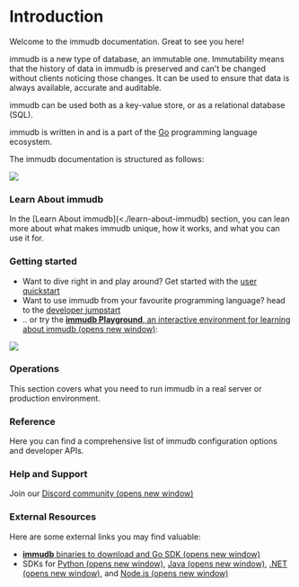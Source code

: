 # Introduction



Welcome to the immudb documentation. Great to see you here!

immudb is a new type of database, an immutable one.  Immutability means that the history of data in immudb is preserved and can't be changed without clients noticing those changes. It can be used to ensure that data is always available, accurate and auditable.

immudb can be used both as a key-value store, or as a relational database (SQL).

immudb is written in and is a part of the [Go](https://go.dev/) programming language ecosystem.

The immudb documentation is structured as follows:

![](.gitbook/assets/immudb-mascot.svg)

### Learn About immudb <a href="#about" id="about"></a>

In the [Learn About immudb](<./learn-about-immudb) section, you can lean more about what makes immudb unique, how it works, and what you can use it for.

### Getting started <a href="#getting-started" id="getting-started"></a>

* Want to dive right in and play around? Get started with the [user quickstart](.gitbook/assets/quickstart)
* Want to use immudb from your favourite programming language? head to the [developer jumpstart](<.gitbook/assets/jumpstart (1)>)
* .. or try the [**immudb Playground**, an interactive environment for learning about immudb (opens new window)](https://play.codenotary.com):

![](.gitbook/assets/playground.jpg)

### Operations <a href="#operations" id="operations"></a>

This section covers what you need to run immudb in a real server or production environment.

### Reference <a href="#reference" id="reference"></a>

Here you can find a comprehensive list of immudb configuration options and developer APIs.

### Help and Support <a href="#help-and-support" id="help-and-support"></a>

Join our [Discord community (opens new window)](https://discord.gg/ThSJxNEHhZ)

### External Resources <a href="#external-resources" id="external-resources"></a>

Here are some external links you may find valuable:

* [**immudb** binaries to download and Go SDK (opens new window)](https://github.com/codenotary/immudb)
* SDKs for [Python (opens new window)](https://github.com/codenotary/immudb-py), [Java (opens new window)](https://github.com/codenotary/immudb4j), [.NET (opens new window)](https://github.com/codenotary/immudb4dotnet), and [Node.js (opens new window)](https://github.com/codenotary/immudb-node)
